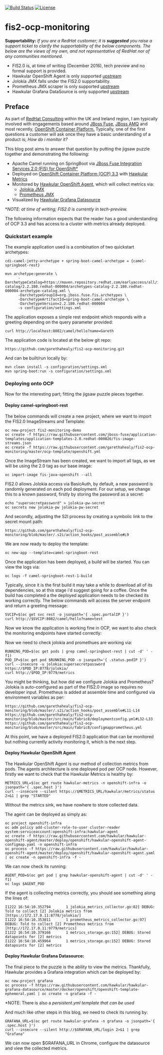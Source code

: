 [![Build Status](https://travis-ci.org/garethahealy/fis2-ocp-monitoring.svg?branch=master)](https://travis-ci.org/garethahealy/fis2-ocp-monitoring)
[![License](https://img.shields.io/hexpm/l/plug.svg?maxAge=2592000)]()

# fis2-ocp-monitoring
**Supportability:**
*If you are a RedHat customer; it is **suggested** you raise a support ticket to clarify the supportability of the below components.
The below are the views of my own, and not representative of RedHat nor of any communities mentioned.*
- FIS2.0 is, at time of writing (December 2016), tech preview and no formal support is provided.
- Hawkular OpenShift Agent is only supported [upstream](http://www.hawkular.org/community/docs/getting-involved/)
- Jolokia JMX falls under the FIS2.0 supportability.
- Prometheus JMX scraper is only supported [upstream](https://github.com/prometheus/jmx_exporter/issues)
- Hawkular Grafana DataSource is only supported [upstream](https://github.com/hawkular/hawkular-grafana-datasource/issues)

## Preface
As part of [RedHat Consulting](https://www.redhat.com/en/about/contact/consulting) within the UK and Ireland region, I am typically involved with engagements based around [JBoss Fuse](https://www.redhat.com/en/technologies/jboss-middleware/fuse), 
[JBoss AMQ](https://www.redhat.com/en/technologies/jboss-middleware/amq) and most recently, [OpenShift Container Platform.](https://www.redhat.com/en/technologies/cloud-computing/openshift)
Typically, one of the first questions a customer will ask once they have a basic understanding of a product is; *How do i monitor it?*

This blog post aims to answer that question by putting the jigsaw puzzle together and demonstrating the following:
- Apache Camel running on SpringBoot via [JBoss Fuse Integration Services 2.0 (FIS) for OpenShift*](https://access.redhat.com/documentation/en/red-hat-xpaas/0/single/red-hat-jboss-fuse-integration-services-20-for-openshift/)
- Deployed on [OpenShift Container Platform (OCP) 3.3](https://www.redhat.com/en/technologies/cloud-computing/openshift) with [Hawkular Metrics](http://www.hawkular.org/hawkular-metrics/docs/user-guide/)
- Monitored by [Hawkular OpenShift Agent](https://github.com/hawkular/hawkular-openshift-agent), which will collect metrics via:
    - [Jolokia JMX](https://jolokia.org) 
    - [Prometheus JMX](https://github.com/prometheus/jmx_exporter)
- Visualized by [Hawkular Grafana Datasource](https://github.com/hawkular/hawkular-grafana-datasource)

**NOTE: at time of writing; FIS2.0 is currently in tech-preview.*

The following information expects that the reader has a good understanding of OCP 3.3 and has access to a cluster with metrics already deployed.

### Quickstart example
The example application used is a combination of two quickstart archetypes:

    cdi-camel-jetty-archetype + spring-boot-camel-archetype = {camel-springboot-rest}
    
    mvn archetype:generate \
          -DarchetypeCatalog=https://maven.repository.redhat.com/earlyaccess/all/io/fabric8/archetypes/archetypes-catalog/2.2.180.redhat-000004/archetypes-catalog-2.2.180.redhat-000004-archetype-catalog.xml \
          -DarchetypeGroupId=org.jboss.fuse.fis.archetypes \
          -DarchetypeArtifactId=spring-boot-camel-archetype \
          -DarchetypeVersion=2.2.180.redhat-000004
          -s configuration/settings.xml

The application exposes a simple rest endpoint which responds with a greeting depending on the query parameter provided:

    curl http://localhost:8082/camel/hello?name=Gareth

The application code is located at the below git repo:

    https://github.com/garethahealy/fis2-ocp-monitoring.git

And can be built/run locally by:

    mvn clean install -s configuration/settings.xml
    mvn spring-boot:run -s configuration/settings.xml

### Deploying onto OCP
Now for the interesting part; fitting the jigsaw puzzle pieces together.

#### Deploy camel-springboot-rest
The below commands will create a new project, where we want to import the FIS2.0 ImageStreams and Template:

    oc new-project fis2-monitoring-demo
    oc create -f https://raw.githubusercontent.com/jboss-fuse/application-templates/application-templates-2.0.redhat-000026/fis-image-streams.json
    oc create -f https://raw.githubusercontent.com/garethahealy/fis2-ocp-monitoring/master/ocp-template/openshift.yml
    
Once the ImageStream has been created, we want to import all tags, as we will be using the 2.0 tag as our base image:

    oc import-image fis-java-openshift --all
    
FIS2.0 allows Jolokia access via BasicAuth, by default, a new password is randomly generated on each pod deployment. For our setup, we change this to a known password, firstly by storing the password as a secret:

    echo "supersecretpassword" > jolokia-pw-secret
    oc secrets new jolokia-pw jolokia-pw-secret

And secondly, adjusting the S2I process by creating a symbolic link to the secret mount path:
    
    https://github.com/garethahealy/fis2-ocp-monitoring/blob/master/.s2i/action_hooks/post_assemble#L9

We are now ready to deploy the template:

    oc new-app --template=camel-springboot-rest
    
Once the application has been deployed, a build will be started. You can view the logs via:

    oc logs -f camel-springboot-rest-1-build

Typically, since it is the first build it may take a while to download all of its dependencies, so at this stage i'd suggest going for a coffee.
Once the build has completed a the deployed application needs to be checked its working correctly. The below commands will access the server endpoint and return a greeting message:

    SVCIP=$(oc get svc rest -o jsonpath='{ .spec.portalIP }')
    curl http://$SVCIP:8082/camel/hello?name=test

Now we know the application is working fine in OCP, we want to also check the monitoring endpoints have started correctly:
    
Now we need to check jolokia and promethues are working via:

    RUNNING_POD=$(oc get pods | grep camel-springboot-rest | cut -d' ' -f1)
    POD_IP=$(oc get pod $RUNNING_POD -o jsonpath='{ .status.podIP }')
    curl --insecure -u jolokia:supersecretpassword https://$POD_IP:8778/jolokia/
    curl http://$POD_IP:9779/metrics
    
You might be thinking, but how did we configure Jolokia and Prometheus?
Jolokia is auto-configured as part of the FIS2.0 image so requires no developer input.
Prometheus is added at assemble time and configured via environment variables as per:

    https://github.com/garethahealy/fis2-ocp-monitoring/blob/master/.s2i/action_hooks/post_assemble#L11-L14
    https://github.com/garethahealy/fis2-ocp-monitoring/blob/master/src/main/fabric8/deploymentconfig.yml#L32-L33
    https://github.com/garethahealy/fis2-ocp-monitoring/blob/master/src/main/fabric8/configmapprometheus.yml

At this point, we have a deployed FIS2.0 application that can be monitored but nothing currently activity monitoring it, which is the next step.

#### Deploy Hawkular OpenShift Agent
The Hawkular OpenShift Agent is our method of collection metrics from pods. The agents architecture is one deployed pod per OCP node.
However, firstly we want to check that the Hawkular Metrics is healthy by:

    METRICS_URL=$(oc get route hawkular-metrics -n openshift-infra -o jsonpath='{ .spec.host }')
    curl --insecure --silent https://$METRICS_URL/hawkular/metrics/status 2>&1 | grep "STARTED"

Without the metrics sink, we have nowhere to store collected data.

The agent can be deployed as simply as:

    oc project openshift-infra
    oc adm policy add-cluster-role-to-user cluster-reader system:serviceaccount:openshift-infra:hawkular-agent
    oc create -f https://raw.githubusercontent.com/hawkular/hawkular-openshift-agent/master/deploy/openshift/hawkular-openshift-agent-configmap.yaml -n openshift-infra
    oc process -f https://raw.githubusercontent.com/hawkular/hawkular-openshift-agent/master/deploy/openshift/hawkular-openshift-agent.yaml | oc create -n openshift-infra -f -

We can now check its running:

    AGENT_POD=$(oc get pod | grep hawkular-openshift-agent | cut -d' ' -f1)
    oc logs $AGENT_POD
    
If the agent is collecting metrics correctly, you should see something along the lines of:

    I1222 16:54:10.352794       1 jolokia_metrics_collector.go:82] DEBUG: Told to collect [2] Jolokia metrics from [https://172.17.0.11:8778/jolokia/]
    I1222 16:54:10.353011       1 prometheus_metrics_collector.go:97] DEBUG: Told to collect [2] Prometheus metrics from [http://172.17.0.11:9779/metrics]
    I1222 16:54:10.379166       1 metrics_storage.go:152] DEBUG: Stored datapoints for [2] metrics
    I1222 16:54:10.459964       1 metrics_storage.go:152] DEBUG: Stored datapoints for [2] metrics
    
#### Deploy Hawkular Grafana Datasource:
The final piece to the puzzle is the ability to view the metrics. Thankfully, Hawkular provides a Grafana integration which can be deployed by:

    oc new-project grafana
    oc process -f https://raw.githubusercontent.com/hawkular/hawkular-grafana-datasource/master/docker/openshift/openshift-template-ephemeral.yaml | oc create -n grafana -f -

*NOTE: There is also a *persistent.yml template that can be used*

And much like other steps in this blog, we need to check its running by:

    GRAFANA_URL=$(oc get route hawkular-grafana -n grafana -o jsonpath='{ .spec.host }')
    curl --insecure --silent http://$GRAFANA_URL/login 2>&1 | grep "Grafana"

We can now open $GRAFANA_URL in Chrome, configure the datasource and view the collected metrics.
